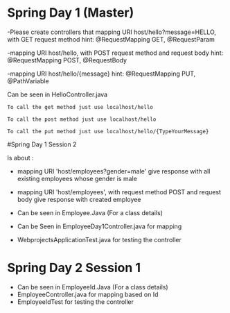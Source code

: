 # Spring Day 1 (Master)
 -Please create controllers that mapping URI host/hello?message=HELLO, with GET request method
  hint: @RequestMapping GET, @RequestParam

 -mapping URI host/hello, with POST request method and request body
  hint: @RequestMapping POST, @RequestBody

 -mapping URI host/hello/{message}
  hint: @RequestMapping PUT, @PathVariable
  
  Can be seen in HelloController.java
  
	To call the get method just use localhost/hello
    
	To call the post method just use localhost/hello 
	
	To call the put method just use localhost/hello/{TypeYourMessage}
	
#Spring Day 1 Session 2

Is about :
- mapping URI 'host/employees?gender=male'
   give response with all existing employees whose gender is male
- mapping URI 'host/employees', with request method POST and request body
   give response with created employee
   
- Can be seen in Employee.Java (For a class details)
- Can be Seen in EmployeeDay1Controller.java for mapping
- WebprojectsApplicationTest.java for testing the controller

	
# Spring Day 2 Session 1
- Can be seen in EmployeeId.Java (For a class details)
- EmployeeController.java for mapping based on Id
- EmployeeIdTest for testing the controller
